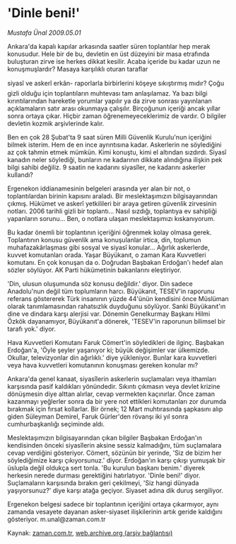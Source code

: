 # 'Dinle beni!'

*Mustafa Ünal 2009.05.01*

<tr><td class="metin" colspan="2" style="padding-top: 20px; padding-left: 5px; padding-right: 10px;">Ankara'da kapalı kapılar arkasında saatler süren toplantılar hep merak konusudur. Hele bir de bu, devletin en üst düzeyini bir masa etrafında buluşturan zirve ise herkes dikkat kesilir. Acaba içeride bu kadar uzun ne konuşmuşlardır? Masaya karşılıklı oturan taraflar</td></tr><tr><td class="metin" colspan="2" style="padding-top: 20px; padding-left: 5px; padding-right: 10px;"><p>siyasî ve askerî erkân- raporlarla birbirlerini köşeye sıkıştırmış mıdır? Çoğu gizli olduğu için toplantıların muhtevası tam anlaşılamaz. Ya bazı bilgi kırıntılarından hareketle yorumlar yapılır ya da zirve sonrası yayınlanan açıklamaların satır arası okunmaya çalışılır. Birçoğunun içeriği ancak yıllar sonra ortaya çıkar. Hiçbir zaman öğrenemeyeceklerimiz de vardır. O bilgiler devletin kozmik arşivlerinde kalır.
<p>Ben en çok 28 Şubat'ta 9 saat süren Milli Güvenlik Kurulu'nun içeriğini bilmek isterim. Hem de en ince ayrıntısına kadar. Askerlerin ne söylediğini az çok tahmin etmek mümkün. Kimi konuştu, kimi el altından sızdırdı. Siyasî kanadın neler söylediği, bunların ne kadarının dikkate alındığına ilişkin pek bilgi sahibi değiliz. 9 saatin ne kadarını siyasîler, ne kadarını askerler kullandı?
<p>Ergenekon iddianamesinin belgeleri arasında yer alan bir not, o toplantılardan birinin kapısını araladı. Bir meslektaşımızın bilgisayarından çıkmış. Hükümet ve askerî yetkilileri bir araya getiren güvenlik zirvesinin notları. 2006 tarihli gizli bir toplantı... Nasıl sızdığı, toplantıya ev sahipliği yapanların sorunu... Ben, o notlara ulaşan meslektaşımızı kıskanıyorum.
<p>Bu kadar önemli bir toplantının içeriğini öğrenmek kolay olmasa gerek. Toplantının konusu güvenlik ama konuşulanlar irtica, din, toplumun muhafazakârlaşması gibi sosyal ve siyasî konular... Ağırlık askerlerde, kuvvet komutanları orada. Yaşar Büyükanıt, o zaman Kara Kuvvetleri komutanı. En çok konuşan da o. Doğrudan Başbakan Erdoğan'ı hedef alan sözler söylüyor. AK Parti hükümetinin bakanlarını eleştiriyor.
<p>'Din, ulusun oluşumunda söz konusu değildir.' diyor. Din sadece Anadolu'nun değil tüm toplumların harcı. Büyükanıt, TESEV'in raporunu referans göstererek Türk insanının yüzde 44'ünün kendisini önce Müslüman olarak tanımlamasından rahatsızlık duyduğunu söylüyor. Sanki Büyükanıt'ın dine ve dindara karşı alerjisi var. Dönemin Genelkurmay Başkanı Hilmi Özkök dayanamıyor, Büyükanıt'a dönerek, 'TESEV'in raporunun bilimsel bir tarafı yok.' diyor.
<p>Hava Kuvvetleri Komutanı Faruk Cömert'in söyledikleri de ilginç. Başbakan Erdoğan'a, 'Öyle şeyler yaşanıyor ki; büyük değişimler var ülkemizde. Okullar, televizyonlar din ağırlıklı.' diye yükleniyor. Bunlar kara kuvvetleri veya hava kuvvetleri komutanının konuşması gereken konular mı?
<p>Ankara'da genel kanaat, siyasîlerin askerlerin suçlamaları veya ithamları karşısında pasif kaldıkları yönündedir. Sıkıntı çıkmasın veya devlet krizine dönüşmesin diye alttan alırlar, cevap vermekten kaçınırlar. Önce zaman kazanmayı yeğlerler sonra da bir yere not ettikleri komutanları zor durumda bırakmak için fırsat kollarlar. Bir örnek; 12 Mart muhtırasında şapkasını alıp giden Süleyman Demirel, Faruk Gürler'den rövanşı iki yıl sonra cumhurbaşkanlığı seçiminde aldı.
<p>Meslektaşımızın bilgisayarından çıkan bilgiler Başbakan Erdoğan'ın kendisinden önceki siyasîlerin aksine sessiz kalmadığını, tüm suçlamalara cevap verdiğini gösteriyor. Cömert, sözünün bir yerinde, 'Siz de bizim her söylediğimize karşı çıkıyorsunuz.' diyor. Erdoğan'ın karşı çıkışı yumuşak bir üslupla değil oldukça sert tonla. 'Bu kurulun başkanı benim.' diyerek herkesin nerede durması gerektiğini hatırlatıyor. 'Dinle beni!' diyor. Suçlamaların karşısında bırakın geri çekilmeyi, 'Siz hangi dünyada yaşıyorsunuz?' diye karşı atağa geçiyor. Siyaset adına dik duruş sergiliyor.
<p>Ergenekon belgesi sadece bir toplantının içeriğini ortaya çıkarmıyor, aynı zamanda vesayete dayanan asker-siyaset ilişkilerinin artık geride kaldığını gösteriyor. m.unal@zaman.com.tr<br/></p></p></p></p></p></p></p></p></p></td></tr>

Kaynak: [zaman.com.tr](http://zaman.com.tr/yazar.do?yazino=843532), [web.archive.org (arşiv bağlantısı)](http://web.archive.org/web/20090505162023/http://www.zaman.com.tr:80/yazar.do?yazino=843532)
